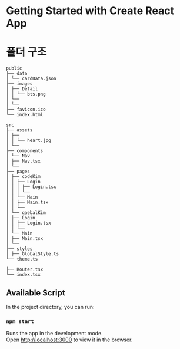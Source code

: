 # Getting Started with Create React App

# 폴더 구조

```
public
├── data
│ └── cardData.json
├── images
│ ├── Detail
│ │ └── bts.png
│ └──
│ └──
├── favicon.ico
└── index.html

src
├── assets
│ ├──
│ │ └── heart.jpg
│ └──
├── components
│ └── Nav
│ ├── Nav.tsx
│ └──
├── pages
│ ├── codeKim
│ │ ├── Login
│ │ │ ├── Login.tsx
│ │ │ └──
│ │ └── Main
│ │ ├── Main.tsx
│ │ └──
│ └── gaebalKim
│ ├── Login
│ │ ├── Login.tsx
│ │ └──
│ └── Main
│ ├── Main.tsx
│ └──
├── styles
│ ├── GlobalStyle.ts
└── theme.ts

├── Router.tsx
└── index.tsx
```

## Available Script

In the project directory, you can run:

### `npm start`

Runs the app in the development mode.\
Open [http://localhost:3000](http://localhost:3000) to view it in the browser.
